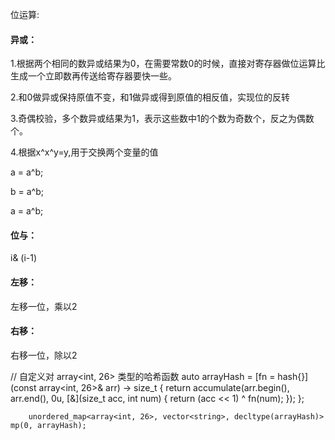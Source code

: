 位运算:

#### 异或：

1.根据两个相同的数异或结果为0，在需要常数0的时候，直接对寄存器做位运算比生成一个立即数再传送给寄存器要快一些。

2.和0做异或保持原值不变，和1做异或得到原值的相反值，实现位的反转

3.奇偶校验，多个数异或结果为1，表示这些数中1的个数为奇数个，反之为偶数个。

4.根据x^x^y=y,用于交换两个变量的值

a = a^b;

b = a^b;

a = a^b;

#### 位与：

i& (i-1)



#### 左移：

左移一位，乘以2

#### 右移：

右移一位，除以2





 // 自定义对 array<int, 26> 类型的哈希函数
        auto arrayHash = [fn = hash<int>{}] (const array<int, 26>& arr) -> size_t {
            return accumulate(arr.begin(), arr.end(), 0u, [&](size_t acc, int num) {
                return (acc << 1) ^ fn(num);
            });
        };

        unordered_map<array<int, 26>, vector<string>, decltype(arrayHash)> mp(0, arrayHash);

